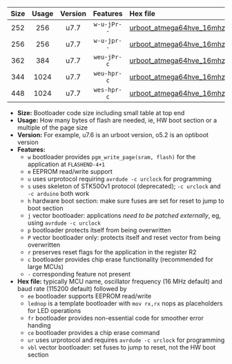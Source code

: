 |Size|Usage|Version|Features|Hex file|
|:-:|:-:|:-:|:-:|:--|
|252|256|u7.7|`w-u-jPr--`|[urboot_atmega64hve_16mhz_250000bps_lednop_ur_vbl.hex](https://raw.githubusercontent.com/stefanrueger/urboot.hex/main/mcus/atmega64hve/fcpu_16mhz/250000_bps/urboot_atmega64hve_16mhz_250000bps_lednop_ur_vbl.hex)|
|256|256|u7.7|`w-u-jpr--`|[urboot_atmega64hve_16mhz_250000bps_lednop_fr_ur_vbl.hex](https://raw.githubusercontent.com/stefanrueger/urboot.hex/main/mcus/atmega64hve/fcpu_16mhz/250000_bps/urboot_atmega64hve_16mhz_250000bps_lednop_fr_ur_vbl.hex)|
|362|384|u7.7|`weu-jPr-c`|[urboot_atmega64hve_16mhz_250000bps_ee_lednop_fr_ce_ur_vbl.hex](https://raw.githubusercontent.com/stefanrueger/urboot.hex/main/mcus/atmega64hve/fcpu_16mhz/250000_bps/urboot_atmega64hve_16mhz_250000bps_ee_lednop_fr_ce_ur_vbl.hex)|
|344|1024|u7.7|`weu-hpr-c`|[urboot_atmega64hve_16mhz_250000bps_ee_lednop_fr_ce_ur.hex](https://raw.githubusercontent.com/stefanrueger/urboot.hex/main/mcus/atmega64hve/fcpu_16mhz/250000_bps/urboot_atmega64hve_16mhz_250000bps_ee_lednop_fr_ce_ur.hex)|
|448|1024|u7.7|`wes-hpr-c`|[urboot_atmega64hve_16mhz_250000bps_ee_lednop_fr_ce.hex](https://raw.githubusercontent.com/stefanrueger/urboot.hex/main/mcus/atmega64hve/fcpu_16mhz/250000_bps/urboot_atmega64hve_16mhz_250000bps_ee_lednop_fr_ce.hex)|

- **Size:** Bootloader code size including small table at top end
- **Usage:** How many bytes of flash are needed, ie, HW boot section or a multiple of the page size
- **Version:** For example, u7.6 is an urboot version, o5.2 is an optiboot version
- **Features:**
  + `w` bootloader provides `pgm_write_page(sram, flash)` for the application at `FLASHEND-4+1`
  + `e` EEPROM read/write support
  + `u` uses urprotocol requiring `avrdude -c urclock` for programming
  + `s` uses skeleton of STK500v1 protocol (deprecated); `-c urclock` and `-c arduino` both work
  + `h` hardware boot section: make sure fuses are set for reset to jump to boot section
  + `j` vector bootloader: applications *need to be patched externally*, eg, using `avrdude -c urclock`
  + `p` bootloader protects itself from being overwritten
  + `P` vector bootloader only: protects itself and reset vector from being overwritten
  + `r` preserves reset flags for the application in the register R2
  + `c` bootloader provides chip erase functionality (recommended for large MCUs)
  + `-` corresponding feature not present
- **Hex file:** typically MCU name, oscillator frequency (16 MHz default) and baud rate (115200 default) followed by
  + `ee` bootloader supports EEPROM read/write
  + `lednop` is a template bootloader with `mov rx,rx` nops as placeholders for LED operations
  + `fr` bootloader provides non-essential code for smoother error handing
  + `ce` bootloader provides a chip erase command
  + `ur` uses urprotocol and requires `avrdude -c urclock` for programming
  + `vbl` vector bootloader: set fuses to jump to reset, not the HW boot section
